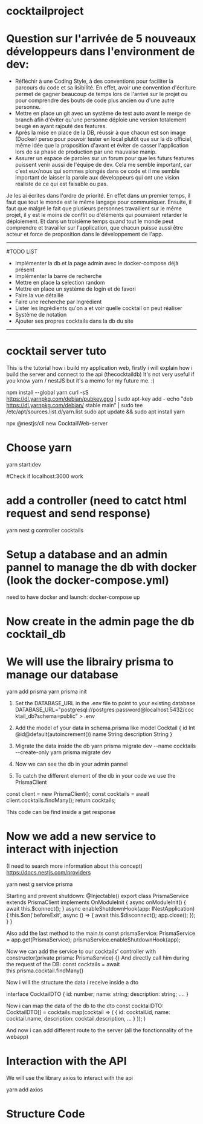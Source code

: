 # cocktailproject


# Question sur l'arrivée de 5 nouveaux développeurs dans l'environment de dev:
- Réfléchir à une Coding Style, à des conventions pour faciliter la parcours du code et sa lisibilité. En effet, avoir une convention d'écriture permet de gagner beaucoup de temps lors de l'arrivé sur le projet ou pour comprendre des bouts de code plus ancien ou d'une autre personne.
- Mettre en place un git avec un système de test auto avant le merge de branch afin d'éviter qu'une personne déploie une version totalement beugé en ayant rajouté des features.
- Après la mise en place de la DB, réussir à que chacun est son image (Docker) perso pour pouvoir tester en local plutôt que sur la db officiel, même idée que la proposition d'avant et éviter de casser l'application lors de sa phase de production par une mauvaise manip.
- Assurer un espace de paroles sur un forum pour que les futurs features puissent venir aussi de l'équipe de dev. Cela me semble important, car c'est eux/nous qui sommes plongés dans ce code et il me semble important de laisser la parole aux développeurs qui ont une vision réaliste de ce qui est faisable ou pas.

Je les ai écrites dans l'ordre de priorité. En effet dans un premier temps, il faut que tout le monde est le même langage pour communiquer. Ensuite, il faut que malgré le fait que plusieurs personnes travaillent sur le même projet, il y est le moins de conflit ou d'éléments qui pourraient retarder le déploiement. Et dans un troisième temps quand tout le monde peut comprendre et travailler sur l'application, que chacun puisse aussi être acteur et force de proposition dans le développement de l'app. 

---
#TODO LIST

- Implémenter la db et la page admin avec le docker-compose déjà présent
- Implémenter la barre de recherche
- Mettre en place la selection random
- Mettre en place un système de login et de favori
- Faire la vue détaillé
- Faire une recherche par Ingrédient
- Lister les ingrédients qu'on a et voir quelle cocktail on peut réaliser
- Système de notation
- Ajouter ses propres cocktails dans la db du site

---

# cocktail server tuto

This is the tutorial how i build my application web, firstly i will explain how i build the server and connect to the api (thecocktaildb)
It's not very useful if you know yarn / nestJS but it's a memo for my future me. :)

npm install --global yarn
curl -sS https://dl.yarnpkg.com/debian/pubkey.gpg | sudo apt-key add -
echo "deb https://dl.yarnpkg.com/debian/ stable main" | sudo tee /etc/apt/sources.list.d/yarn.list
sudo apt update && sudo apt install yarn

npx @nestjs/cli new CocktailWeb-server
# Choose yarn

yarn start:dev

#Check if localhost:3000 work

# add a controller (need to catct html request and send response)
yarn nest g controller cocktails

# Setup a database and an admin pannel to manage the db with docker (look the docker-compose.yml)
need to have docker and launch: docker-compose up
# Now create in the admin page the db cocktail_db

# We will use the librairy prisma to manage our database
yarn add prisma
yarn prisma init

1. Set the DATABASE_URL in the .env file to point to your existing database
DATABASE_URL="postgresql://postgres:password@localhost:5432/cocktail_db?schema=public" > .env

2. Add the model of your data in schema.prisma like
model Cocktail {
    id          Int @id@default(autoincrement())
    name        String
    description String
}

3. Migrate the data inside the db
yarn prisma migrate dev --name cocktails --create-only
yarn prisma migrate dev

4. Now we can see the db in your admin pannel

5. To catch the different element of the db in your code we use the PrismaClient

const client = new PrismaClient();
const cocktails = await client.cocktails.findMany();
return cocktails;

This code can be find inside a get response


# Now we add a new service to interact with injection
(I need to search more information about this concept)
https://docs.nestjs.com/providers

yarn nest g service prisma

Starting and prevent shutdown:
@Injectable()
export class PrismaService extends PrismaClient implements OnModuleInit {
    async onModuleInit() {
        await this.$connect();
    }
    async enableShutdownHook(app: INestApplication) {
        this.$on('beforeExit', async () => {
            await this.$disconnect();
            app.close();
        });
    }
}

Also add the last method to the main.ts
const prismaService: PrismaService = app.get(PrismaService);
prismaService.enableShutdownHook(app);

Now we can add the service to our cocktails' controller with 
constructor(private prisma: PrismaService) {}
And directly call him during the request of the DB:
const cocktails = await this.prisma.cocktail.findMany()

Now i will the structure the data i receive inside a dto

interface CocktailDTO {
    id: number;
    name: string;
    description: string;
    ....
}

Now i can map the data of the db to the dto
const cocktailDTO: CocktailDTO[] = cocktails.map(cocktail => (
    {
        id: cocktail.id,
        name: cocktail.name,
        description: cocktail.description,
        ...
    }
));
)


And now i can add different route to the server (all the fonctionnality of the webapp)

# Interaction with the API

We will use the library axios to interact with the api

yarn add axios

# Structure Code
